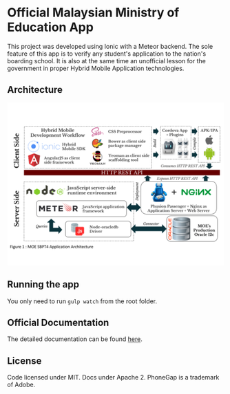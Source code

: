 # Official Malaysian Ministry of Education App
This project was developed using Ionic with a Meteor backend. The sole feature of this app is to verify any student's application to the nation's boarding school. It is also at the same time an unofficial lesson for the government in proper Hybrid Mobile Application technologies.

## Architecture
<img src="MOE SBPT4 Architecture.svg" alt="">

## Running the app

You only need to run `gulp watch` from the root folder.

## Official Documentation

The detailed documentation can be found [here](https://docs.google.com/document/d/1LCQQUMiQV-8vSwk_JBIYTSkVQnZGb73Dte6XSJo3dgI/edit?usp=sharing).

## License
Code licensed under MIT. Docs under Apache 2. PhoneGap is a trademark of Adobe.
